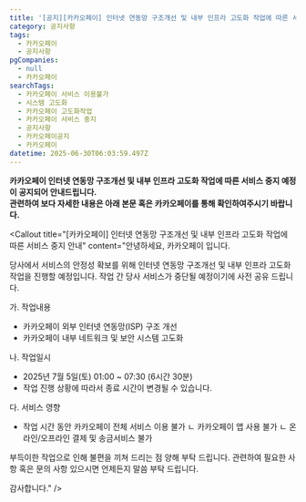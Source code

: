 ```yaml
---
title: '[공지][카카오페이] 인터넷 연동망 구조개선 및 내부 인프라 고도화 작업에 따른 서비스 중지 안내 '
category: 공지사항
tags:
  - 카카오페이
  - 공지사항
pgCompanies:
  - null
  - 카카오페이
searchTags:
  - 카카오페이 서비스 이용불가
  - 시스템 고도화
  - 카카오페이 고도화작업
  - 카카오페이 서비스 중지
  - 공지사항
  - 카카오페이공지
  - 카카오페이
datetime: 2025-06-30T06:03:59.497Z
---
```


**카카오페이 인터넷 연동망 구조개선 및 내부 인프라 고도화 작업에 따른 서비스 중지 예정이 공지되어 안내드립니다.**\
**관련하여 보다 자세한 내용은 아래 본문 혹은 카카오페이를 통해 확인하여주시기 바랍니다.**

<Callout title="[카카오페이] 인터넷 연동망 구조개선 및 내부 인프라 고도화 작업에 따른 서비스 중지 안내" content="안녕하세요, 
카카오페이 입니다.

당사에서 서비스의 안정성 확보를 위해 인터넷 연동망 구조개선 및 내부 인프라 고도화 작업을 진행할 예정입니다.
작업 간 당사 서비스가 중단될 예정이기에 사전 공유 드립니다.

가. 작업내용
- 카카오페이 외부 인터넷 연동망(ISP) 구조 개선
- 카카오페이 내부 네트워크 및 보안 시스템 고도화

나. 작업일시
- 2025년 7월 5일(토) 01:00 ~ 07:30 (6시간 30분)
- 작업 진행 상황에 따라서 종료 시간이 변경될 수 있습니다.

다. 서비스 영향
- 작업 시간 동안 카카오페이 전체 서비스 이용 불가
ㄴ 카카오페이 앱 사용 불가
ㄴ 온라인/오프라인 결제 및 송금서비스 불가

부득이한 작업으로 인해 불편을 끼쳐 드리는 점 양해 부탁 드립니다.
관련하여 필요한 사항 혹은 문의 사항 있으시면 언제든지 말씀 부탁 드립니다.


감사합니다." />
